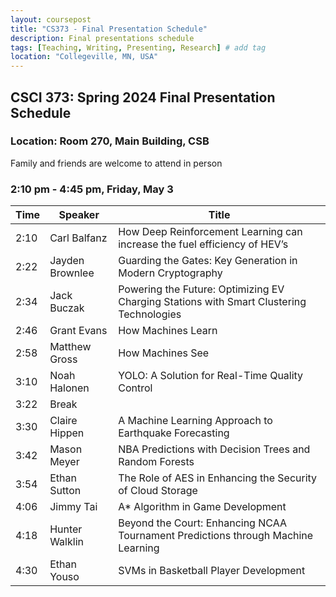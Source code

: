 ```yaml
---
layout: coursepost
title: "CS373 - Final Presentation Schedule"
description: Final presentations schedule
tags: [Teaching, Writing, Presenting, Research] # add tag
location: "Collegeville, MN, USA"
---
```


## CSCI 373: Spring 2024 Final Presentation Schedule

### Location: Room 270, Main Building, CSB

Family and friends are welcome to attend in person


### 2:10 pm - 4:45 pm, Friday, May 3

| **Time** | **Speaker** | **Title** |
| -------- | ----------- | --------- | 
| 2:10 | Carl Balfanz | How Deep Reinforcement Learning can increase the fuel efficiency of HEV’s |
| 2:22 | Jayden Brownlee | Guarding the Gates: Key Generation in Modern Cryptography |
| 2:34 | Jack Buczak | Powering the Future: Optimizing EV Charging Stations with Smart Clustering Technologies |
| 2:46 | Grant Evans | How Machines Learn |
| 2:58 | Matthew Gross | How Machines See |
| 3:10 | Noah Halonen | YOLO: A Solution for Real-Time Quality Control |
| 3:22 | Break |  |
| 3:30 | Claire Hippen | A Machine Learning Approach to Earthquake Forecasting |
| 3:42 | Mason Meyer | NBA Predictions with Decision Trees and Random Forests |
| 3:54 | Ethan Sutton | The Role of AES in Enhancing the Security of Cloud Storage |
| 4:06 | Jimmy Tai | A\* Algorithm in Game Development |
| 4:18 | Hunter Walklin | Beyond the Court: Enhancing NCAA Tournament Predictions through Machine Learning |
| 4:30 | Ethan Youso | SVMs in Basketball Player Development |